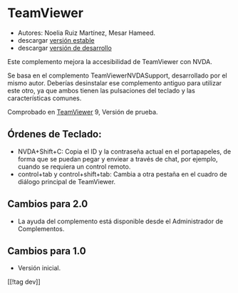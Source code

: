 # TeamViewer #

*	Autores: Noelia Ruiz Martínez, Mesar Hameed.
*	descargar [versión estable][1]
*	descargar [versión de desarrollo][2]

Este complemento mejora la accesibilidad de TeamViewer con NVDA.

Se basa en el complemento TeamViewerNVDASupport, desarrollado por el mismo
autor. Deberías desinstalar ese complemento antiguo para utilizar este otro,
ya que ambos tienen las pulsaciones del teclado y las características
comunes.

Comprobado en [TeamViewer][3] 9, Versión de prueba.

## Órdenes de Teclado: ##

*	NVDA+Shift+C: Copia el ID y la contraseña actual en el portapapeles, de
  forma que se puedan pegar y enviear a través de chat, por ejemplo, cuando
  se requiera un control remoto.
*	control+tab y control+shift+tab: Cambia a otra pestaña en el cuadro de
  diálogo principal de TeamViewer.

## Cambios para 2.0 ##
*	 La ayuda del complemento está disponible desde el Administrador de
   Complementos.

## Cambios para 1.0 ##
*	 Versión inicial.

[[!tag dev]]

[1]: https://addons.nvda-project.org/files/get.php?file=tv

[2]: https://addons.nvda-project.org/files/get.php?file=tv-dev

[3]: https://www.teamviewer.com
